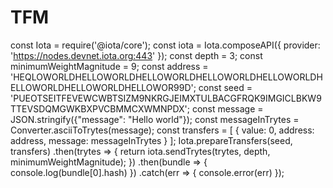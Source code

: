 # TFM
const Iota = require('@iota/core');
const iota = Iota.composeAPI({
provider: 'https://nodes.devnet.iota.org:443'
});
const depth = 3;
const minimumWeightMagnitude = 9;
const address =
'HEQLOWORLDHELLOWORLDHELLOWORLDHELLOWORLDHELLOWORLDHELLOWORLDHELLOWORLDHELLOWOR99D';
const seed =
'PUEOTSEITFEVEWCWBTSIZM9NKRGJEIMXTULBACGFRQK9IMGICLBKW9TTEVSDQMGWKBXPVCBMMCXWMNPDX';
const message = JSON.stringify({"message": "Hello world"});
const messageInTrytes = Converter.asciiToTrytes(message);
const transfers = [
{
    value: 0,
    address: address,
    message: messageInTrytes
}
];
Iota.prepareTransfers(seed, transfers)
    .then(trytes => {
        return iota.sendTrytes(trytes, depth, minimumWeightMagnitude);
    })
    .then(bundle => {
        console.log(bundle[0].hash)
    })
    .catch(err => {
        console.error(err)
    });
